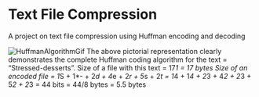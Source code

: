 # Text File Compression
A project on text file compression using Huffman encoding and decoding


![HuffmanAlgorithmGif](https://github.com/arfath11/Text_File_Compression_Me/assets/74487575/1765d0dd-e403-40c0-b020-b3c9b8f37f92)
The above pictorial representation clearly demonstrates the complete Huffman coding algorithm for the text = “Stressed-desserts”. 
Size of a file with this text =  17*1 = 17 bytes
Size of an encoded file = 1*S + 1*- + 2*d + 4*e + 2*r + 5*s + 2*t = 1*4 + 1*4 + 2*3 + 4*2 + 2*3 + 5*2 + 2*3 =  44 bits = 44/8 bytes = 5.5 bytes

